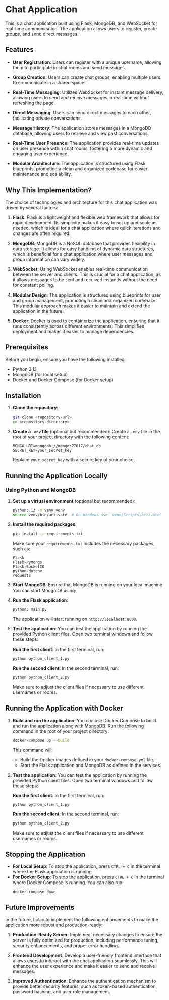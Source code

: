 # Chat Application

This is a chat application built using Flask, MongoDB, and WebSocket for real-time communication. The application allows users to register, create groups, and send direct messages.

## Features

- **User Registration**: Users can register with a unique username, allowing them to participate in chat rooms and send messages.

- **Group Creation**: Users can create chat groups, enabling multiple users to communicate in a shared space.

- **Real-Time Messaging**: Utilizes WebSocket for instant message delivery, allowing users to send and receive messages in real-time without refreshing the page.

- **Direct Messaging**: Users can send direct messages to each other, facilitating private conversations.

- **Message History**: The application stores messages in a MongoDB database, allowing users to retrieve and view past conversations.

- **Real-Time User Presence**: The application provides real-time updates on user presence within chat rooms, fostering a more dynamic and engaging user experience.

- **Modular Architecture**: The application is structured using Flask blueprints, promoting a clean and organized codebase for easier maintenance and scalability.

## Why This Implementation?

The choice of technologies and architecture for this chat application was driven by several factors:

1. **Flask**: Flask is a lightweight and flexible web framework that allows for rapid development. Its simplicity makes it easy to set up and scale as needed, which is ideal for a chat application where quick iterations and changes are often required.

2. **MongoDB**: MongoDB is a NoSQL database that provides flexibility in data storage. It allows for easy handling of dynamic data structures, which is beneficial for a chat application where user messages and group information can vary widely.

3. **WebSocket**: Using WebSocket enables real-time communication between the server and clients. This is crucial for a chat application, as it allows messages to be sent and received instantly without the need for constant polling.

4. **Modular Design**: The application is structured using blueprints for user and group management, promoting a clean and organized codebase. This modular approach makes it easier to maintain and extend the application in the future.

5. **Docker**: Docker is used to containerize the application, ensuring that it runs consistently across different environments. This simplifies deployment and makes it easier to manage dependencies.

## Prerequisites

Before you begin, ensure you have the following installed:

- Python 3.13
- MongoDB (for local setup)
- Docker and Docker Compose (for Docker setup)

## Installation

1. **Clone the repository**:

   ```bash
   git clone <repository-url>
   cd <repository-directory>
   ```

2. **Create a `.env` file** (optional but recommended):
   Create a `.env` file in the root of your project directory with the following content:

   ```env
   MONGO_URI=mongodb://mongo:27017/chat_db
   SECRET_KEY=your_secret_key
   ```

   Replace `your_secret_key` with a secure key of your choice.

## Running the Application Locally

### Using Python and MongoDB

1. **Set up a virtual environment** (optional but recommended):

   ```bash
   python3.13 -m venv venv
   source venv/bin/activate  # On Windows use `venv\Scripts\activate`
   ```

2. **Install the required packages**:

   ```bash
   pip install -r requirements.txt
   ```

   Make sure your `requirements.txt` includes the necessary packages, such as:

   ```
   Flask
   Flask-PyMongo
   Flask-SocketIO
   python-dotenv
   requests
   ```

3. **Start MongoDB**:
   Ensure that MongoDB is running on your local machine. You can start MongoDB using:

4. **Run the Flask application**:

   ```bash
   python3 main.py
   ```

   The application will start running on `http://localhost:8000`.

5. **Test the application**:
   You can test the application by running the provided Python client files. Open two terminal windows and follow these steps:

   **Run the first client**:
   In the first terminal, run:

   ```bash
   python python_client_1.py
   ```

   **Run the second client**:
   In the second terminal, run:

   ```bash
   python python_client_2.py
   ```

   Make sure to adjust the client files if necessary to use different usernames or rooms.

## Running the Application with Docker

1. **Build and run the application**:
   You can use Docker Compose to build and run the application along with MongoDB. Run the following command in the root of your project directory:

   ```bash
   docker-compose up --build
   ```

   This command will:

   - Build the Docker images defined in your `docker-compose.yml` file.
   - Start the Flask application and MongoDB as defined in the services.

2. **Test the application**:
   You can test the application by running the provided Python client files. Open two terminal windows and follow these steps:

   **Run the first client**:
   In the first terminal, run:

   ```bash
   python python_client_1.py
   ```

   **Run the second client**:
   In the second terminal, run:

   ```bash
   python python_client_2.py
   ```

   Make sure to adjust the client files if necessary to use different usernames or rooms.

## Stopping the Application

- **For Local Setup**: To stop the application, press `CTRL + C` in the terminal where the Flask application is running.
- **For Docker Setup**: To stop the application, press `CTRL + C` in the terminal where Docker Compose is running. You can also run:
  ```bash
  docker-compose down
  ```

## Future Improvements

In the future, I plan to implement the following enhancements to make the application more robust and production-ready:

1. **Production-Ready Server**: Implement necessary changes to ensure the server is fully optimized for production, including performance tuning, security enhancements, and proper error handling.

2. **Frontend Development**: Develop a user-friendly frontend interface that allows users to interact with the chat application seamlessly. This will enhance the user experience and make it easier to send and receive messages.

3. **Improved Authentication**: Enhance the authentication mechanism to provide better security features, such as token-based authentication, password hashing, and user role management.
